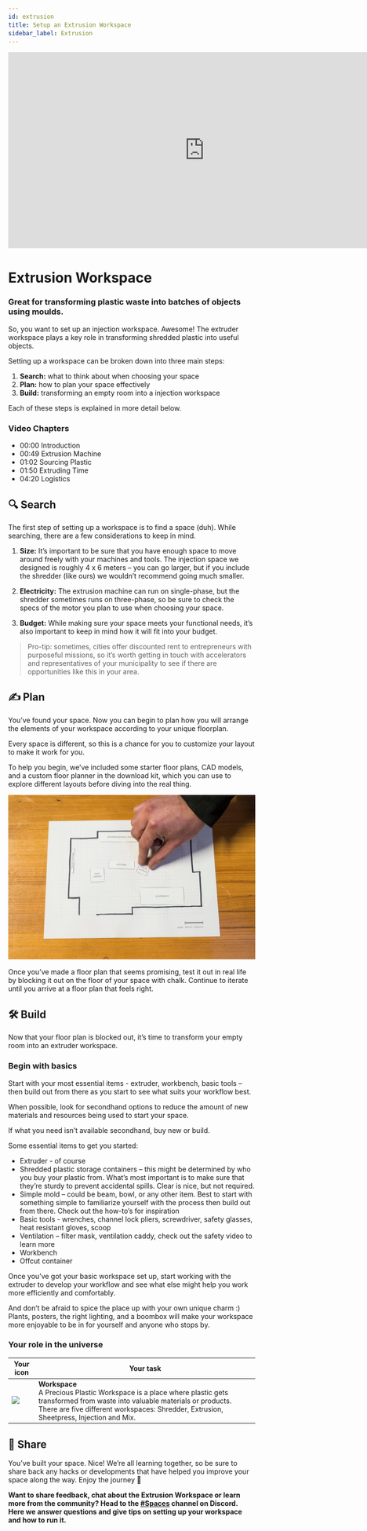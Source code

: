 ```yaml
---
id: extrusion
title: Setup an Extrusion Workspace
sidebar_label: Extrusion
---
```


<div class="videocontainer">
  <iframe width="800" height="400" src="https://www.youtube.com/embed/NuYj4hDjKzU" frameborder="0" allow="accelerometer; autoplay; encrypted-media; gyroscope; picture-in-picture" allowfullscreen></iframe>
</div>

<style>
:root {
  --highlight: #37b4a3;
  --hover: #37b4a3;
}
</style>

# Extrusion Workspace

<div class="videoChapters">
<div class="videoChaptersMain">

###  Great for transforming plastic waste into batches of objects using moulds.

So, you want to set up an injection workspace. Awesome! The extruder workspace plays a key role in transforming shredded plastic into useful objects.

Setting up a workspace can be broken down into three main steps:


1. <b>Search:</b> what to think about when choosing your space
2. <b>Plan:</b> how to plan your space effectively
3. <b>Build:</b> transforming an empty room into a injection workspace

Each of these steps is explained in more detail below.

</div>
<div class="videoChaptersSidebar">

### Video Chapters

- 00:00 Introduction
- 00:49 Extrusion Machine
- 01:02 Sourcing Plastic
- 01:50 Extruding Time
- 04:20 Logistics

</div>
</div>

## 🔍 Search

The first step of setting up a workspace is to find a space (duh). While searching, there are a few considerations to keep in mind.

1. <b>Size:</b> It’s important to be sure that you have enough space to move around freely with your machines and tools. The injection space we designed is roughly 4 x 6 meters – you can go larger, but if you include the shredder (like ours) we wouldn’t recommend going much smaller.

2. <b>Electricity:</b> The extrusion machine can run on single-phase, but the shredder sometimes runs on three-phase, so be sure to check the specs of the motor you plan to use when choosing your space.

3. <b>Budget:</b> While making sure your space meets your functional needs, it’s also important to keep in mind how it will fit into your budget.

> Pro-tip: sometimes, cities offer discounted rent to entrepreneurs with purposeful missions, so it’s worth getting in touch with accelerators and representatives of your municipality to see if there are opportunities like this in your area.


## ✍️  Plan

You’ve found your space. Now you can begin to plan how you will arrange the elements of your workspace according to your unique floorplan.

Every space is different, so this is a chance for you to customize your layout to make it work for you.

To help you begin, we’ve included some starter floor plans, CAD models, and a custom floor planner in the download kit, which you can use to explore different layouts before diving into the real thing.

![Extrusion Workspace](assets/spaces_extruder.jpg)

Once you’ve made a floor plan that seems promising, test it out in real life by blocking it out on the floor of your space with chalk. Continue to iterate until you arrive at a floor plan that feels right.


## 🛠 Build

Now that your floor plan is blocked out, it’s time to transform your empty room into an extruder workspace.

### Begin with basics

Start with your most essential items - extruder, workbench, basic tools – then build out from there as you start to see what suits your workflow best.

When possible, look for secondhand options to reduce the amount of new materials and resources being used to start your space.

If what you need isn’t available secondhand, buy new or build.

Some essential items to get you started:

- Extruder - of course
- Shredded plastic storage containers – this might be determined by who you buy your plastic from. What’s most important is to make sure that they’re sturdy to prevent accidental spills. Clear is nice, but not required.
- Simple mold – could be beam, bowl, or any other item. Best to start with something simple to familiarize yourself with the process then build out from there. Check out the how-to’s for inspiration
- Basic tools - wrenches, channel lock pliers, screwdriver, safety glasses, heat resistant gloves, scoop
- Ventilation – filter mask, ventilation caddy, check out the safety video to learn more
- Workbench
- Offcut container

Once you’ve got your basic workspace set up, start working with the extruder to develop your workflow and see what else might help you work more efficiently and comfortably.

And don’t be afraid to spice the place up with your own unique charm :) Plants, posters, the right lighting, and a boombox will make your workspace more enjoyable to be in for yourself and anyone who stops by.


### Your role in the universe
| Your icon                                                                         | Your task                                                                                                                                                                                                                                |
| --------------------------------------------------------------------------------- | ---------------------------------------------------------------------------------------------------------------------------------------------------------------------------------------------------------------------------------------- |
| <img src="../assets/universe/badge-workspace.png" width="150" /> | __Workspace__ <br> A Precious Plastic Workspace is a place where plastic gets transformed from waste into valuable materials or products. There are five different workspaces: Shredder, Extrusion, Sheetpress, Injection and Mix. |


## 👋 Share

You’ve built your space. Nice! We’re all learning together, so be sure to share back any hacks or developments that have helped you improve your space along the way. Enjoy the journey 🙂

<b>Want to share feedback, chat about the Extrusion Workspace or learn more from the community? Head to the [#Spaces](https://discordapp.com/invite/p92s237) channel on Discord. Here we answer questions and give tips on setting up your workspace and how to run it.</b>